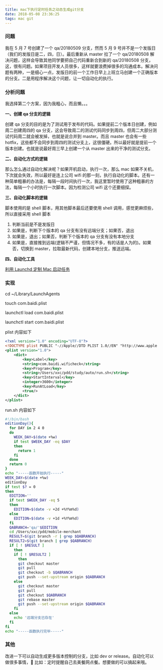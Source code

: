 ```yaml
---
title: mac下执行定时任务之动态生成git分支
date: 2018-05-08 23:36:25
tags: mac git
---
```


### 问题

我在 5 月 7 号创建了一个 qa/20180509 分支，然而 5 月 9 号并不是一个发版日（我们的发版日是二，四，日）。最后重新从 master 拉了一个 qa/20180508 解决问题，这样会导致其他同学要把自己代码重新合到新的 qa/20180508 分支，这，很有问题。如果项目开发人员很多，这样就要浪费掉很多的沟通成本。解决问题有两种，一是细心一点，发版日的前一个工作日早上上班立马创建一个正确版本的分支。二是用程序解决这个问题，让一切自动化的执行。

### 分析问题

我选择第二个方案，因为我粗心，而且懒。。。

**一、创建 qa 分支的逻辑**

创建 qa 分支的目的是为了测试用于发布的代码。如果提前二个版本日创建，例如周二创建周四的 qa 分支，这会导致周二的测试代码同步到周四，但周二大部分测试代码周二就会被发掉，也就是说合并到 master。而且 master 也会有一些 hotfix，这些都不会同步到周四的测试分支上，这很僵硬。所以最好就是提前一个版本创建。也就是说最好周三早上创建一个从 master 出来的干净的测试分支。

**二、自动化方式的逻辑**

那么怎么通过自动化解决呢？如果开机启动，执行一次，那么 mac 如果不关机，下次就会失效，所以最好是连上公司 wifi 的那一刻，执行自动化的脚本。还有一种简单粗暴的办法是，每隔一段时间执行一次，我这里暂时使用了这种粗暴的方法，每隔一个小时执行一次脚本。因为检测公司 wifi 这个还要细探。

**三、自动化脚本的逻辑**

脚本使用的是 shell 脚本，用其他脚本最后还要使用 shell 调用，感觉更麻烦些，所以直接采用 shell 脚本

1.  判断当前是不是发版日
2.  如果是，判断下个版本的 qa 分支有没有远端分支；如果否，退出
3.  如果是，退出；如果否，判断下个版本的 qa 分支有没有本地分支
4.  如果是，直接推到远端(逻辑不严谨，但情况不多，有的话是人为的)。如果否，切换到 master，拉取最新代码，创建本地分支，推送远端。

**四、自动化工具**

[利用 Launchd 定制 Mac 启动任务](https://sspai.com/post/37258)

### 实现

cd ~/Library/LaunchAgents

touch com.baidi.plist

launchctl load com.baidi.plist

launchctl start com.baidi.plist

plist 内容如下

```xml
<?xml version="1.0" encoding="UTF-8"?>
<!DOCTYPE plist PUBLIC "-//Apple//DTD PLIST 1.0//EN" "http://www.apple.com/DTDs/PropertyList-1.0.dtd">
<plist version="1.0">
    <dict>
        <key>Label</key>
        <string>com.baidi.wificheck</string>
        <key>Program</key>
        <string>/Users/xxc/pdd/study/auto/run.sh</string>
        <key>StartInterval</key>
        <integer>3600</integer>
        <key>RunAtLoad</key>
        <true/>
    </dict>
</plist>
```

run.sh 内容如下

```sh
#!/bin/bash
editionDay(){
  for DAY in 2 4 0
  do
    WEEK_DAY=$(date +%w)
    if test $WEEK_DAY -eq $DAY
    then
      return 1
    fi
  done
  return 0
}
echo "-----函数开始执行-----"
WEEK_DAY=$(date +%w)
editionDay
if test $? = 0
then
  EDITION=''
  if test $WEEK_DAY -eq 5
  then
    EDITION=$(date -v +2d +%Y%m%d)
  else
    EDITION=$(date -v +1d +%Y%m%d)
  fi
  QABRANCH='qa/'$EDITION
  cd /Users/xxc/pdd/mobile-merchant
  RESULT=$(git branch -r | grep $QABRANCH)
  RESULT2=$(git branch | grep $QABRANCH)
  if [ ! $RESULT ]
    then
    if [ ! $RESULT2 ]
      then
      git checkout master
      git pull
      git checkout -b $QABRANCH
      git push --set-upstream origin $QABRANCH
    else
      git checkout master
      git pull
      git checkout $QABRANCH
      git rebase master
      git push --set-upstream origin $QABRANCH
    fi
  else
    echo '远端分支已存在'
  fi
fi
echo "-----函数执行完毕-----"
```

### 其他

改进一下可以自动生成更多版本控制的分支，比如 dev or release。自动化可以做很多事情， 比如：定时提醒自己去美餐网点餐。想要做的可以搞起来哦。

